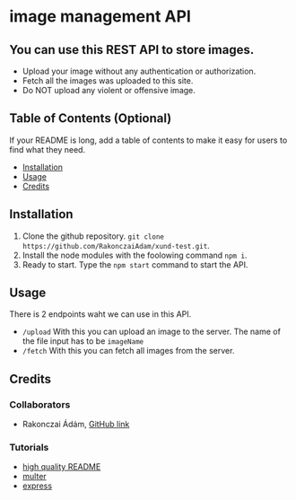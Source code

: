 # image management API

## You can use this REST API to store images.
- Upload your image without any authentication or authorization.
- Fetch all the images was uploaded to this site.
- Do NOT upload any violent or offensive image.

## Table of Contents (Optional)
If your README is long, add a table of contents to make it easy for users to find what they need.
- [Installation](#installation)
- [Usage](#usage)
- [Credits](#credits)

## Installation
1. Clone the github repository. ``` git clone https://github.com/RakonczaiAdam/xund-test.git ```.
2. Install the node modules with the foolowing command ``` npm i ```.
3. Ready to start. Type the ``` npm start ``` command to start the API.

## Usage
There is 2 endpoints waht we can use in this API.
- ``` /upload ``` With this you can upload an image to the server. The name of the file input has to be ``` imageName ```
- ``` /fetch ``` With this you can fetch all images from the server.

## Credits
### Collaborators
- Rakonczai Ádám, [GitHub link](https://github.com/RakonczaiAdam)
### Tutorials
- [high quality README](https://coding-boot-camp.github.io/full-stack/github/professional-readme-guide)
- [multer](https://www.npmjs.com/package/multer)
- [express](http://expressjs.com/en/starter/static-files.html#serving-static-files-in-express)